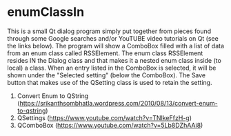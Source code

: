 # enumClassIn

This is a small Qt dialog program simply put together from pieces found through some Google searches and/or YouTUBE video tutorials on Qt (see the links below). The program will show a ComboBox filled with a list of data from an enum class called RSSElement. The enum class RSSElement resides IN the Dialog class and that makes it a nested enum class inside (to local) a class. When an entry listed in the ComboBox is selected, it will be shown under the "Selected setting" (below the ComboBox). The Save button that makes use of the QSetting class is used to retain the setting.

1. Convert Enum to QString (https://srikanthsombhatla.wordpress.com/2010/08/13/convert-enum-to-qstring)
2. QSettings (https://www.youtube.com/watch?v=TNIkeFfzH-g)
3. QComboBox (https://www.youtube.com/watch?v=5Lb8DZhAAi8)

